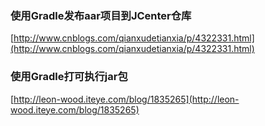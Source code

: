 
### 使用Gradle发布aar项目到JCenter仓库 ###
[http://www.cnblogs.com/qianxudetianxia/p/4322331.html](http://www.cnblogs.com/qianxudetianxia/p/4322331.html)

### 使用Gradle打可执行jar包 ###
[http://leon-wood.iteye.com/blog/1835265](http://leon-wood.iteye.com/blog/1835265)
